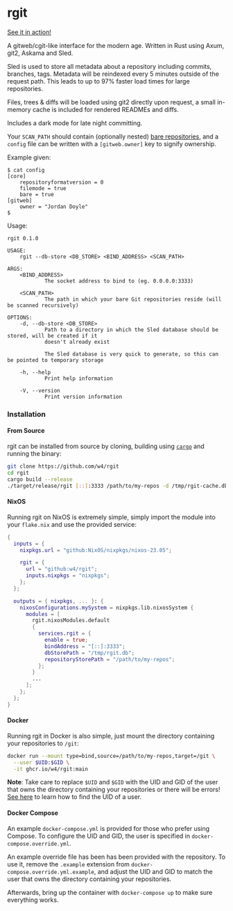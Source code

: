 # rgit

[See it in action!](https://git.inept.dev/)

A gitweb/cgit-like interface for the modern age. Written in Rust using Axum, git2, Askama and Sled.

Sled is used to store all metadata about a repository including commits, branches, tags. Metadata
will be reindexed every 5 minutes outside of the request path. This leads to up to 97% faster load
times for large repositories.

Files, trees & diffs will be loaded using git2 directly upon request, a small in-memory cache is
included for rendered READMEs and diffs.

Includes a dark mode for late night committing.

Your `SCAN_PATH` should contain (optionally nested) [bare repositories][], and a `config` file
can be written with a `[gitweb.owner]` key to signify ownership.

Example given:
```text
$ cat config
[core]
	repositoryformatversion = 0
	filemode = true
	bare = true
[gitweb]
	owner = "Jordan Doyle"
$
```

[bare repositories]: https://git-scm.com/book/en/v2/Git-on-the-Server-Getting-Git-on-a-Server

Usage:

```
rgit 0.1.0

USAGE:
    rgit --db-store <DB_STORE> <BIND_ADDRESS> <SCAN_PATH>

ARGS:
    <BIND_ADDRESS>
            The socket address to bind to (eg. 0.0.0.0:3333)

    <SCAN_PATH>
            The path in which your bare Git repositories reside (will be scanned recursively)

OPTIONS:
    -d, --db-store <DB_STORE>
            Path to a directory in which the Sled database should be stored, will be created if it
            doesn't already exist

            The Sled database is very quick to generate, so this can be pointed to temporary storage

    -h, --help
            Print help information

    -V, --version
            Print version information
```

### Installation

#### From Source

rgit can be installed from source by cloning, building using [`cargo`][] and running the binary:

```bash
git clone https://github.com/w4/rgit
cd rgit
cargo build --release
./target/release/rgit [::]:3333 /path/to/my-repos -d /tmp/rgit-cache.db
```

[`cargo`]: https://www.rust-lang.org/

#### NixOS

Running rgit on NixOS is extremely simple, simply import the module into your `flake.nix` and use the
provided service:

```nix
{
  inputs = {
    nixpkgs.url = "github:NixOS/nixpkgs/nixos-23.05";

    rgit = {
      url = "github:w4/rgit";
      inputs.nixpkgs = "nixpkgs";
    };
  };

  outputs = { nixpkgs, ... }: {
    nixosConfigurations.mySystem = nixpkgs.lib.nixosSystem {
      modules = [
        rgit.nixosModules.default
        {
          services.rgit = {
            enable = true;
            bindAddress = "[::]:3333";
            dbStorePath = "/tmp/rgit.db";
            repositoryStorePath = "/path/to/my-repos";
          };
        }
        ...
      ];
    };
  };
}
```

#### Docker

Running rgit in Docker is also simple, just mount the directory containing your repositories to `/git`:

```bash
docker run --mount type=bind,source=/path/to/my-repos,target=/git \
  --user $UID:$GID \
  -it ghcr.io/w4/rgit:main
```

**Note**: Take care to replace `$UID` and `$GID` with the UID and GID of the user that owns the directory containing your repositories or there will be errors! [See here](https://linuxhandbook.com/uid-linux/) to learn how to find the UID of a user.

#### Docker Compose

An example `docker-compose.yml` is provided for those who prefer using Compose. To configure the UID and GID, the user is specified in `docker-compose.override.yml`. 

An example override file has been has been provided with the repository. To use it, remove the `.example` extension from `docker-compose.override.yml.example`, and adjust the UID and GID to match the user that owns the directory containing your repositories.

Afterwards, bring up the container with `docker-compose up` to make sure everything works.
